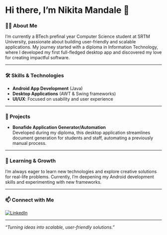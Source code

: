 
# Hi there, I’m Nikita Mandale 👋

### 👩‍💻 About Me
I’m currently a BTech prefinal year Computer Science student at SRTM University, passionate about building user-friendly and scalable applications. My journey started with a diploma in Information Technology, where I developed my first full-fledged desktop app and discovered my love for creating impactful software.

---

### 🛠️ Skills & Technologies
- **Android App Development** (Java)
- **Desktop Applications** (AWT & Swing frameworks)
- **UI/UX**: Focused on usability and user experience

---

### 🚀 Projects
- **Bonafide Application Generator/Automation**  
  Developed during my diploma, this desktop application streamlines document generation for students and staff, automating a previously manual process.

---

### 🌱 Learning & Growth
I’m always eager to learn new technologies and explore creative solutions for real-life problems. Currently, I’m deepening my Android development skills and experimenting with new frameworks.

---

### 📫 Connect with Me
[![LinkedIn](https://img.shields.io/badge/-Nikita%20Mandale-blue?logo=linkedin&style=flat-square)](https://www.linkedin.com/in/mandalenikita)

---

*“Turning ideas into scalable, user-friendly solutions.”*
